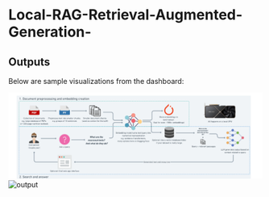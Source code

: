 # Local-RAG-Retrieval-Augmented-Generation-

## Outputs

Below are sample visualizations from the dashboard:

![workflow](/workflow.png)
![output](/output(2).png)

